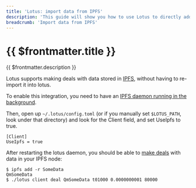 ```yaml
---
title: 'Lotus: import data from IPFS'
description: 'This guide will show you how to use Lotus to directly add IPFS-hosted data to the Filecoin network.'
breadcrumb: 'Import data from IPFS'
---
```


# {{ $frontmatter.title }}

{{ $frontmatter.description }}

Lotus supports making deals with data stored in [IPFS](https://ipfs.io), without having to re-import it into lotus.

To enable this integration, you need to have an [IPFS daemon running in the background](https://docs.ipfs.io/how-to/command-line-quick-start/#take-your-node-online).

Then, open up `~/.lotus/config.toml` (or if you manually set `$LOTUS_PATH`, look under that directory) and look for the Client field, and set UseIpfs to true.

```shell
[Client]
UseIpfs = true
```

After restarting the lotus daemon, you should be able to [make deals](store-data.md) with data in your IPFS node:

```shell
$ ipfs add -r SomeData
QmSomeData
$ ./lotus client deal QmSomeData t01000 0.0000000001 80000
```
